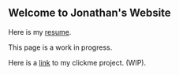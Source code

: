 ## Welcome to Jonathan's Website

Here is my [resume](jonathanwu1120.github.io/Jonathan_Wu_Resume.pdf).

This page is a work in progress.

Here is a [link](jonathanwu1120.github.io/clickme/) to my clickme project. (WIP).

